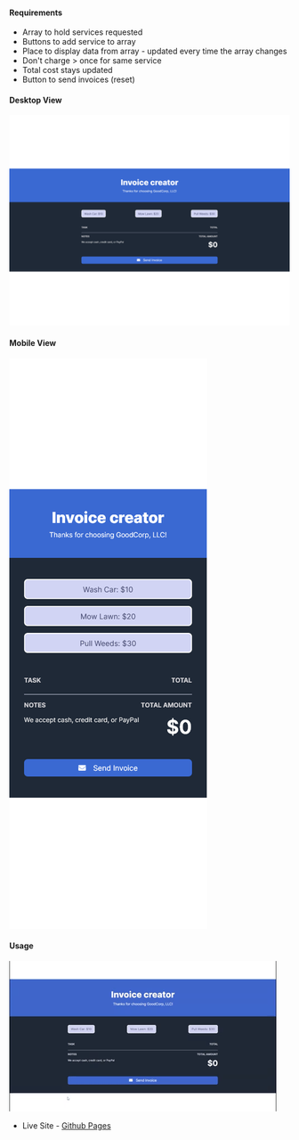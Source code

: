 #### Requirements

- Array to hold services requested
- Buttons to add service to array
- Place to display data from array - updated every time the array changes
- Don't charge > once for same service
- Total cost stays updated
- Button to send invoices (reset)

#### Desktop View

<img src="./images/invoice-desktop.png" alt="Desktop View">

#### Mobile View

<img src="./images/invoice-mobile.png" alt="Mobile View">

#### Usage

<img src="./images/invoice.gif" alt="Usage Gif">

- Live Site - [Github Pages](https://thaykrgl.github.io/scrimba-mini-projects/invoice-creator/)
